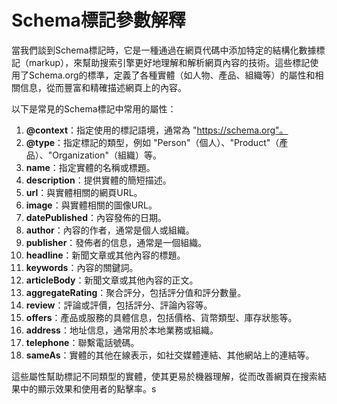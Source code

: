 # Schema標記參數解釋


當我們談到Schema標記時，它是一種通過在網頁代碼中添加特定的結構化數據標記（markup），來幫助搜索引擎更好地理解和解析網頁內容的技術。這些標記使用了Schema.org的標準，定義了各種實體（如人物、產品、組織等）的屬性和相關信息，從而豐富和精確描述網頁上的內容。

以下是常見的Schema標記中常用的屬性：

1. **@context**：指定使用的標記語境，通常為 "https://schema.org"。
2. **@type**：指定標記的類型，例如 "Person"（個人）、"Product"（產品）、"Organization"（組織）等。
3. **name**：指定實體的名稱或標題。
4. **description**：提供實體的簡短描述。
5. **url**：與實體相關的網頁URL。
6. **image**：與實體相關的圖像URL。
7. **datePublished**：內容發佈的日期。
8. **author**：內容的作者，通常是個人或組織。
9. **publisher**：發佈者的信息，通常是一個組織。
10. **headline**：新聞文章或其他內容的標題。
11. **keywords**：內容的關鍵詞。
12. **articleBody**：新聞文章或其他內容的正文。
13. **aggregateRating**：聚合評分，包括評分值和評分數量。
14. **review**：評論或評價，包括評分、評論內容等。
15. **offers**：產品或服務的具體信息，包括價格、貨幣類型、庫存狀態等。
16. **address**：地址信息，通常用於本地業務或組織。
17. **telephone**：聯繫電話號碼。
18. **sameAs**：實體的其他在線表示，如社交媒體連結、其他網站上的連結等。

這些屬性幫助標記不同類型的實體，使其更易於機器理解，從而改善網頁在搜索結果中的顯示效果和使用者的點擊率。s
